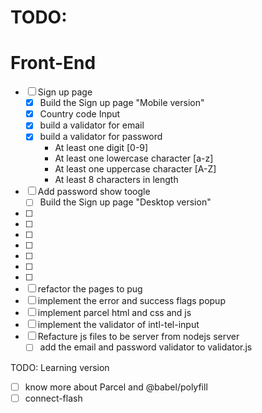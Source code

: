 # TODO:

# Front-End

- [ ] Sign up page
  - [x] Build the Sign up page "Mobile version"
  - [x] Country code Input
  - [x] build a validator for email
  - [x] build a validator for password
    - At least one digit [0-9]
    - At least one lowercase character [a-z]
    - At least one uppercase character [A-Z]
    - At least 8 characters in length
- [ ] Add password show toogle
  - [ ] Build the Sign up page "Desktop version"
- [ ]
- [ ]
- [ ]
- [ ]
- [ ]
- [ ]
- [ ]
- [ ] refactor the pages to pug
- [ ] implement the error and success flags popup
- [ ] implement parcel html and css and js
- [ ] implement the validator of intl-tel-input
- [ ] Refacture js files to be server from nodejs server
  - [ ] add the email and password validator to validator.js

TODO: Learning version

- [ ] know more about Parcel and @babel/polyfill
- [ ] connect-flash
